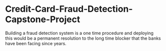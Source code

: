 # Credit-Card-Fraud-Detection-Capstone-Project
 Building a fraud detection system is a one time procedure and deploying this would be a permanent resolution to the long time blocker that the banks have been facing since years.
